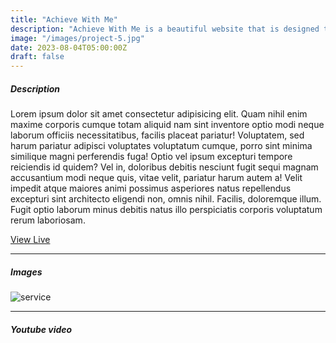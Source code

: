 ```yaml
---
title: "Achieve With Me"
description: "Achieve With Me is a beautiful website that is designed to help people achieve their dreams."
image: "/images/project-5.jpg"
date: 2023-08-04T05:00:00Z
draft: false
---
```


##### Description

Lorem ipsum dolor sit amet consectetur adipisicing elit. Quam nihil enim maxime corporis cumque totam aliquid nam sint inventore optio modi neque laborum officiis necessitatibus, facilis placeat pariatur! Voluptatem, sed harum pariatur adipisci voluptates voluptatum cumque, porro sint minima similique magni perferendis fuga! Optio vel ipsum excepturi tempore reiciendis id quidem? Vel in, doloribus debitis nesciunt fugit sequi magnam accusantium modi neque quis, vitae velit, pariatur harum autem a! Velit impedit atque maiores animi possimus asperiores natus repellendus excepturi sint architecto eligendi non, omnis nihil. Facilis, doloremque illum. Fugit optio laborum minus debitis natus illo perspiciatis corporis voluptatum rerum laboriosam.

[View Live](https://achieve-with-me.vercel.app)

---

##### Images

![service](/images/project-5.jpg "service")

---

##### Youtube video

<YoutubePlayer id="C0DPdy98e4c" title="YouTube Video" />
